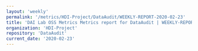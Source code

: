```yaml
---
layout: 'weekly'
permalink: '/metrics/HDI-Project/DataAudit/WEEKLY-REPORT-2020-02-23'
title: 'DAI Lab OSS Metrics Metrics report for DataAudit | WEEKLY-REPORT-2020-02-23'
organization: 'HDI-Project'
repository: 'DataAudit'
current_date: '2020-02-23'
---
```

